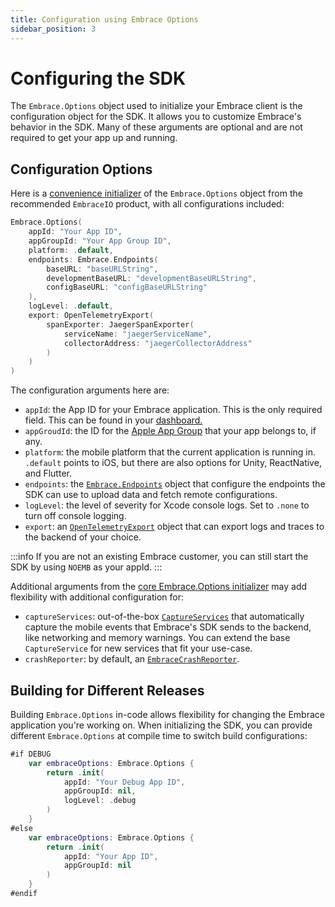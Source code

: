 ```yaml
---
title: Configuration using Embrace Options
sidebar_position: 3
---
```


# Configuring the SDK

The `Embrace.Options` object used to initialize your Embrace client is the configuration object for the SDK. It allows you to customize Embrace's behavior in the SDK. Many of these arguments are optional and are not required to get your app up and running.

## Configuration Options

Here is a [convenience initializer](https://github.com/embrace-io/embrace-apple-sdk/blob/main/Sources/EmbraceIO/Options/Options%2BCaptureService.swift) of the `Embrace.Options` object from the recommended `EmbraceIO` product, with all configurations included:

```swift
Embrace.Options(
    appId: "Your App ID",
    appGroupId: "Your App Group ID",
    platform: .default,
    endpoints: Embrace.Endpoints(
        baseURL: "baseURLString",
        developmentBaseURL: "developmentBaseURLString",
        configBaseURL: "configBaseURLString"
    ),
    logLevel: .default,
    export: OpenTelemetryExport(
        spanExporter: JaegerSpanExporter(
            serviceName: "jaegerServiceName",
            collectorAddress: "jaegerCollectorAddress"
        )
    )
)
```

The configuration arguments here are:
- `appId`: the App ID for your Embrace application. This is the only required field. This can be found in your [dashboard.](/ios/5x/integration/login-embrace-dashboard)
- `appGroudId`: the ID for the [Apple App Group](https://developer.apple.com/documentation/xcode/configuring-app-groups) that your app belongs to, if any.
- `platform`: the mobile platform that the current application is running in. `.default` points to iOS, but there are also options for Unity, ReactNative, and Flutter.
- `endpoints`: the [`Embrace.Endpoints`](https://github.com/embrace-io/embrace-apple-sdk/blob/main/Sources/EmbraceCore/Options/Embrace%2BEndpoints.swift) object that configure the endpoints the SDK can use to upload data and fetch remote configurations.
- `logLevel`: the level of severity for Xcode console logs. Set to `.none` to turn off console logging.
- `export`: an [`OpenTelemetryExport`](https://github.com/embrace-io/embrace-apple-sdk/blob/main/Sources/EmbraceCore/Public/OpenTelemetryExport.swift) object that can export logs and traces to the backend of your choice.

:::info 
If you are not an existing Embrace customer, you can still start the SDK by using `NOEMB` as your appId.
:::

Additional arguments from the [core Embrace.Options initializer](https://github.com/embrace-io/embrace-apple-sdk/blob/main/Sources/EmbraceCore/Options/Embrace%2BOptions.swift#L37) may add flexibility with additional configuration for:
- `captureServices`: out-of-the-box [`CaptureServices`](https://github.com/embrace-io/embrace-apple-sdk/blob/main/Sources/EmbraceCore/Capture/CaptureServices.swift) that automatically capture the mobile events that Embrace's SDK sends to the backend, like networking and memory warnings. You can extend the base `CaptureService` for new services that fit your use-case.
- `crashReporter`: by default, an [`EmbraceCrashReporter`](https://github.com/embrace-io/embrace-apple-sdk/blob/main/Sources/EmbraceCrash/EmbraceCrashReporter.swift).

## Building for Different Releases

Building `Embrace.Options` in-code allows flexibility for changing the Embrace application you're working on. When initializing the SDK, you can provide different `Embrace.Options` at compile time to switch build configurations:

```swift
#if DEBUG
    var embraceOptions: Embrace.Options {
        return .init(
            appId: "Your Debug App ID",
            appGroupId: nil,
            logLevel: .debug
        )
    }
#else
    var embraceOptions: Embrace.Options {
        return .init(
            appId: "Your App ID",
            appGroupId: nil
        )
    }
#endif
```
